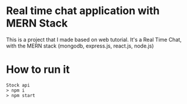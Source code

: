 # Real time chat application with MERN Stack

This is a project that I made based on web tutorial. It's a Real Time Chat, with the MERN stack (mongodb, express.js, react.js, node.js)

# How to run it

    Stock api
    > npm i
    > npm start
